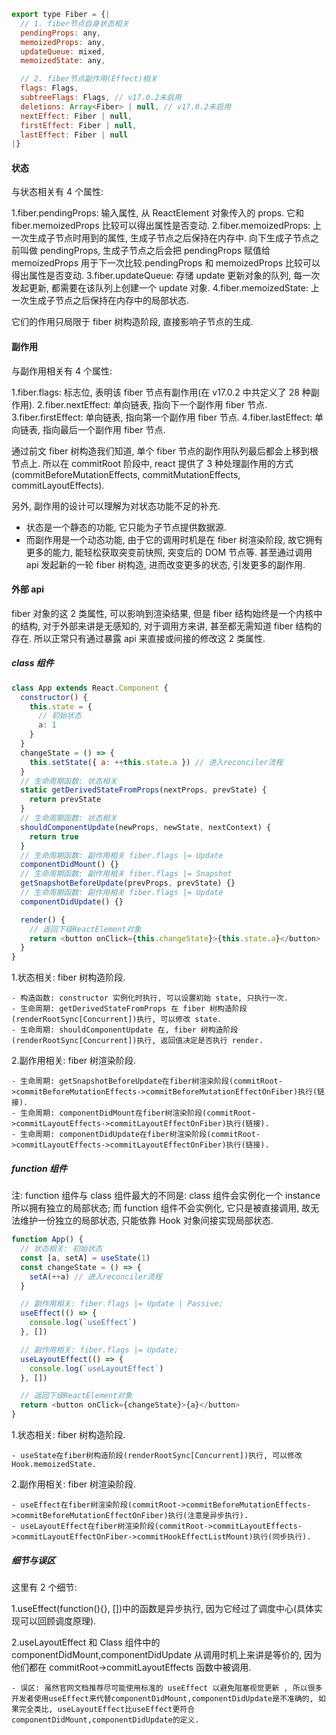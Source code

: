 ```javascript
export type Fiber = {|
  // 1. fiber节点自身状态相关
  pendingProps: any,
  memoizedProps: any,
  updateQueue: mixed,
  memoizedState: any,

  // 2. fiber节点副作用(Effect)相关
  flags: Flags,
  subtreeFlags: Flags, // v17.0.2未启用
  deletions: Array<Fiber> | null, // v17.0.2未启用
  nextEffect: Fiber | null,
  firstEffect: Fiber | null,
  lastEffect: Fiber | null
|}
```

#### 状态

与状态相关有 4 个属性:

1.fiber.pendingProps: 输入属性, 从 ReactElement 对象传入的 props. 它和 fiber.memoizedProps 比较可以得出属性是否变动.
2.fiber.memoizedProps: 上一次生成子节点时用到的属性, 生成子节点之后保持在内存中. 向下生成子节点之前叫做 pendingProps, 生成子节点之后会把 pendingProps 赋值给 memoizedProps 用于下一次比较.pendingProps 和 memoizedProps 比较可以得出属性是否变动.
3.fiber.updateQueue: 存储 update 更新对象的队列, 每一次发起更新, 都需要在该队列上创建一个 update 对象.
4.fiber.memoizedState: 上一次生成子节点之后保持在内存中的局部状态.

它们的作用只局限于 fiber 树构造阶段, 直接影响子节点的生成.

#### 副作用

与副作用相关有 4 个属性:

1.fiber.flags: 标志位, 表明该 fiber 节点有副作用(在 v17.0.2 中共定义了 28 种副作用).
2.fiber.nextEffect: 单向链表, 指向下一个副作用 fiber 节点.
3.fiber.firstEffect: 单向链表, 指向第一个副作用 fiber 节点.
4.fiber.lastEffect: 单向链表, 指向最后一个副作用 fiber 节点.

通过前文 fiber 树构造我们知道, 单个 fiber 节点的副作用队列最后都会上移到根节点上. 所以在 commitRoot 阶段中, react 提供了 3 种处理副作用的方式(commitBeforeMutationEffects, commitMutationEffects, commitLayoutEffects).

另外, 副作用的设计可以理解为对状态功能不足的补充.

- 状态是一个静态的功能, 它只能为子节点提供数据源.
- 而副作用是一个动态功能, 由于它的调用时机是在 fiber 树渲染阶段, 故它拥有更多的能力, 能轻松获取突变前快照, 突变后的 DOM 节点等. 甚至通过调用 api 发起新的一轮 fiber 树构造, 进而改变更多的状态, 引发更多的副作用.

#### 外部 api

fiber 对象的这 2 类属性, 可以影响到渲染结果, 但是 fiber 结构始终是一个内核中的结构, 对于外部来讲是无感知的, 对于调用方来讲, 甚至都无需知道 fiber 结构的存在. 所以正常只有通过暴露 api 来直接或间接的修改这 2 类属性.

##### class 组件

```javascript
class App extends React.Component {
  constructor() {
    this.state = {
      // 初始状态
      a: 1
    }
  }
  changeState = () => {
    this.setState({ a: ++this.state.a }) // 进入reconciler流程
  }
  // 生命周期函数: 状态相关
  static getDerivedStateFromProps(nextProps, prevState) {
    return prevState
  }
  // 生命周期函数: 状态相关
  shouldComponentUpdate(newProps, newState, nextContext) {
    return true
  }
  // 生命周期函数: 副作用相关 fiber.flags |= Update
  componentDidMount() {}
  // 生命周期函数: 副作用相关 fiber.flags |= Snapshot
  getSnapshotBeforeUpdate(prevProps, prevState) {}
  // 生命周期函数: 副作用相关 fiber.flags |= Update
  componentDidUpdate() {}

  render() {
    // 返回下级ReactElement对象
    return <button onClick={this.changeState}>{this.state.a}</button>
  }
}
```

1.状态相关: fiber 树构造阶段.

    - 构造函数: constructor 实例化时执行, 可以设置初始 state, 只执行一次.
    - 生命周期: getDerivedStateFromProps 在 fiber 树构造阶段(renderRootSync[Concurrent])执行, 可以修改 state.
    - 生命周期: shouldComponentUpdate 在, fiber 树构造阶段(renderRootSync[Concurrent])执行, 返回值决定是否执行 render.

2.副作用相关: fiber 树渲染阶段.

    - 生命周期: getSnapshotBeforeUpdate在fiber树渲染阶段(commitRoot->commitBeforeMutationEffects->commitBeforeMutationEffectOnFiber)执行(链接).
    - 生命周期: componentDidMount在fiber树渲染阶段(commitRoot->commitLayoutEffects->commitLayoutEffectOnFiber)执行(链接).
    - 生命周期: componentDidUpdate在fiber树渲染阶段(commitRoot->commitLayoutEffects->commitLayoutEffectOnFiber)执行(链接).

##### function 组件

注: function 组件与 class 组件最大的不同是: class 组件会实例化一个 instance 所以拥有独立的局部状态; 而 function 组件不会实例化, 它只是被直接调用, 故无法维护一份独立的局部状态, 只能依靠 Hook 对象间接实现局部状态.

```javascript
function App() {
  // 状态相关: 初始状态
  const [a, setA] = useState(1)
  const changeState = () => {
    setA(++a) // 进入reconciler流程
  }

  // 副作用相关: fiber.flags |= Update | Passive;
  useEffect(() => {
    console.log(`useEffect`)
  }, [])

  // 副作用相关: fiber.flags |= Update;
  useLayoutEffect(() => {
    console.log(`useLayoutEffect`)
  }, [])

  // 返回下级ReactElement对象
  return <button onClick={changeState}>{a}</button>
}
```

1.状态相关: fiber 树构造阶段.

    - useState在fiber树构造阶段(renderRootSync[Concurrent])执行, 可以修改Hook.memoizedState.

2.副作用相关: fiber 树渲染阶段.

    - useEffect在fiber树渲染阶段(commitRoot->commitBeforeMutationEffects->commitBeforeMutationEffectOnFiber)执行(注意是异步执行).
    - useLayoutEffect在fiber树渲染阶段(commitRoot->commitLayoutEffects->commitLayoutEffectOnFiber->commitHookEffectListMount)执行(同步执行).

##### 细节与误区

这里有 2 个细节:

1.useEffect(function(){}, [])中的函数是异步执行, 因为它经过了调度中心(具体实现可以回顾调度原理).

2.useLayoutEffect 和 Class 组件中的 componentDidMount,componentDidUpdate 从调用时机上来讲是等价的, 因为他们都在 commitRoot->commitLayoutEffects 函数中被调用.

    - 误区: 虽然官网文档推荐尽可能使用标准的 useEffect 以避免阻塞视觉更新 , 所以很多开发者使用useEffect来代替componentDidMount,componentDidUpdate是不准确的, 如果完全类比, useLayoutEffect比useEffect更符合componentDidMount,componentDidUpdate的定义.
